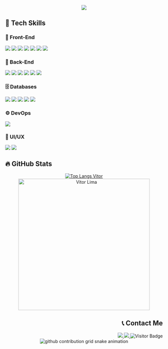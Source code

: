 <p align="center">
  <a href="https://github.com/VitorSLima/readme-typing-svg">
    <img src="https://readme-typing-svg.demolab.com/?lines=Hello!%20I'm%20Vitor%20Lima;Full%20Stack%20Developer;&font=Fira%20Code&center=true&width=600&height=50&color=FFA500&vCenter=true&pause=1000&size=24" />
  </a>
</p>



## 🚀 Tech Skills

<div style="display: inline_block">
  <!-- FRONT END SKILLS -->
  <h3>🎨 Front-End</h3>
  <img src="https://img.shields.io/badge/html5-%23E34F26.svg?style=for-the-badge&logo=html5&logoColor=white">
  <img src="https://img.shields.io/badge/css3-%231572B6.svg?style=for-the-badge&logo=css3&logoColor=white">
  <img src="https://img.shields.io/badge/Sass-CC6699?style=for-the-badge&logo=sass&logoColor=white">
  <img src="https://img.shields.io/badge/Tailwind_CSS-38B2AC?style=for-the-badge&logo=tailwind-css&logoColor=white">
  <img src="https://img.shields.io/badge/React-20232A?style=for-the-badge&logo=react&logoColor=61DAFB">
  <img src="https://img.shields.io/badge/Angular-DD0031?style=for-the-badge&logo=angular&logoColor=white">
  <img src="https://img.shields.io/badge/Next-black?style=for-the-badge&logo=next.js&logoColor=white">

  <!-- BACK END SKILLS -->
  <h3>🧠 Back-End</h3>
  <img src="https://img.shields.io/badge/JavaScript-F7DF1E?style=for-the-badge&logo=javascript&logoColor=black">
  <img src="https://img.shields.io/badge/TypeScript-007ACC?style=for-the-badge&logo=typescript&logoColor=white">
  <img src="https://img.shields.io/badge/Node.js-43853D?style=for-the-badge&logo=node.js&logoColor=white">
  <img src="https://img.shields.io/badge/express.js-%23404d59.svg?style=for-the-badge&logo=express&logoColor=%2361DAFB">
  <img src="https://img.shields.io/badge/adonisjs-%23220052.svg?style=for-the-badge&logo=adonisjs&logoColor=white">
  <img src="https://img.shields.io/badge/nestjs-%23E0234E.svg?style=for-the-badge&logo=nestjs&logoColor=white">

  <!-- DATABASE SKILLS -->
  <h3>🗄️ Databases</h3>
  <img src="https://img.shields.io/badge/MySQL-005C84?style=for-the-badge&logo=mysql&logoColor=white">
  <img src="https://img.shields.io/badge/PostgreSQL-316192?style=for-the-badge&logo=postgresql&logoColor=white">
  <img src="https://img.shields.io/badge/Supabase-181818?style=for-the-badge&logo=supabase&logoColor=white">
  <img src="https://img.shields.io/badge/MongoDB-4EA94B?style=for-the-badge&logo=mongodb&logoColor=white">
  <img src="https://img.shields.io/badge/redis-%23DD0031.svg?&style=for-the-badge&logo=redis&logoColor=white">

  <!-- DEVOPS SKILLS -->
  <h3>⚙️ DevOps</h3>
  <img src="https://img.shields.io/badge/Docker-2496ED?style=for-the-badge&logo=docker&logoColor=white">
  
  <!-- UI/UX SKILLS -->
  <h3>🎨 UI/UX</h3>
  <img src="https://img.shields.io/badge/Figma-F24E1E?style=for-the-badge&logo=figma&logoColor=white">
  <img src="https://img.shields.io/badge/Photoshop-31A8FF?style=for-the-badge&logo=adobe-photoshop&logoColor=white">
</div>


## 🔥 GitHub Stats

<div align="center">
  <a href="https://github.com/VitorSLima/github-readme-stats">
    <img align="center" src="https://github-readme-stats.vercel.app/api/top-langs/?username=VitorSLima&layout=compact&theme=vision-friendly-dark" alt="Top Langs Vitor" />
  </a>
  <a href="https://github-readme-streak-stats.herokuapp.com">
    <img align="center" width="420" src="https://github-readme-streak-stats.herokuapp.com?user=VitorSLima&theme=highcontrast" alt="Vitor Lima" />
  </a>
</div>


<div style="display: inline_block" align="right">
  <h2>📞 Contact Me</h2>
  <a href="https://www.linkedin.com/in/vitors-lima/" target="_blank">
    <img src="https://img.shields.io/badge/-LinkedIn-%230077B5?style=for-the-badge&logo=linkedin&logoColor=white">
  </a>
  <a href="mailto:dev.vitorlima@gmail.com">
    <img src="https://img.shields.io/badge/Gmail-D14836?style=for-the-badge&logo=gmail&logoColor=white">
  </a>
  <img src="https://api.visitorbadge.io/api/VisitorHit?user=VitorSLima&repo=github-visitors-badge&countColor=%237B1E7A" alt="Visitor Badge">
</div>


<!-- Snake Game -->
<div align="center">
  <picture>
    <source media="(prefers-color-scheme: dark)" srcset="https://raw.githubusercontent.com/vitorslima/snk/output/github-contribution-grid-snake-dark.svg" />
    <source media="(prefers-color-scheme: light)" srcset="https://raw.githubusercontent.com/vitorslima/snk/output/github-contribution-grid-snake.svg" />
    <img alt="github contribution grid snake animation" src="https://raw.githubusercontent.com/vitorslima/snk/output/github-contribution-grid-snake.svg" />
  </picture>
</div>





